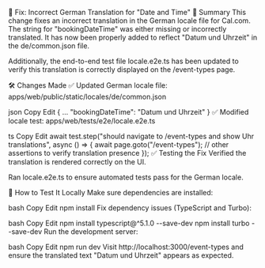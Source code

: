 
🔧 Fix: Incorrect German Translation for "Date and Time"
📝 Summary
This change fixes an incorrect translation in the German locale file for Cal.com. The string for "bookingDateTime" was either missing or incorrectly translated. It has now been properly added to reflect "Datum und Uhrzeit" in the de/common.json file.

Additionally, the end-to-end test file locale.e2e.ts has been updated to verify this translation is correctly displayed on the /event-types page.

🛠️ Changes Made
✅ Updated German locale file:
apps/web/public/static/locales/de/common.json

json
Copy
Edit
{
  ...
  "bookingDateTime": "Datum und Uhrzeit"
}
✅ Modified locale test:
apps/web/tests/e2e/locale.e2e.ts

ts
Copy
Edit
await test.step("should navigate to /event-types and show Uhr translations", async () => {
  await page.goto("/event-types");
  // other assertions to verify translation presence
});
✅ Testing the Fix
Verified the translation is rendered correctly on the UI.

Ran locale.e2e.ts to ensure automated tests pass for the German locale.

🧪 How to Test It Locally
Make sure dependencies are installed:

bash
Copy
Edit
npm install
Fix dependency issues (TypeScript and Turbo):

bash
Copy
Edit
npm install typescript@^5.1.0 --save-dev
npm install turbo --save-dev
Run the development server:

bash
Copy
Edit
npm run dev
Visit http://localhost:3000/event-types and ensure the translated text "Datum und Uhrzeit" appears as expected.
